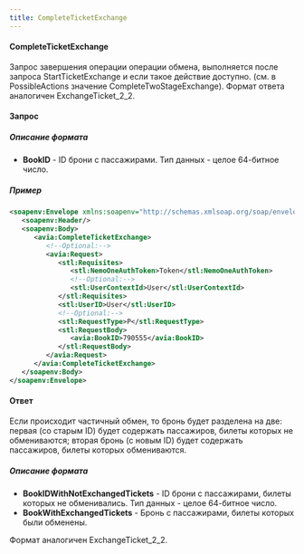 ```yaml
---
title: CompleteTicketExchange
---
```


#### CompleteTicketExchange
Запрос завершения операции операции обмена, выполняется после запроса StartTicketExchange и если такое действие доступно. (см. в PossibleActions значение CompleteTwoStageExchange). Формат ответа аналогичен ExchangeTicket_2_2.

#### Запрос

##### Описание формата

-   **BookID** - ID брони с пассажирами. Тип данных - целое 64-битное число.

##### Пример

```xml
<soapenv:Envelope xmlns:soapenv="http://schemas.xmlsoap.org/soap/envelope/" xmlns:avia="http://nemo-ibe.com/Avia" xmlns:stl="http://nemo-ibe.com/STL">
   <soapenv:Header/>
   <soapenv:Body>
      <avia:CompleteTicketExchange>
         <!--Optional:-->
         <avia:Request>
            <stl:Requisites>
               <stl:NemoOneAuthToken>Token</stl:NemoOneAuthToken>
               <!--Optional:-->
               <stl:UserContextId>User</stl:UserContextId>
            </stl:Requisites>
            <stl:UserID>User</stl:UserID>
            <!--Optional:-->
            <stl:RequestType>P</stl:RequestType>
            <stl:RequestBody>
               <avia:BookID>790555</avia:BookID>
            </stl:RequestBody>
         </avia:Request>
      </avia:CompleteTicketExchange>
   </soapenv:Body>
</soapenv:Envelope>
```

#### Ответ
Если происходит частичный обмен, то бронь будет разделена на две: первая (со старым ID) будет содержать пассажиров, билеты которых не обмениваются; вторая бронь (с новым ID) будет содержать пассажиров, билеты которых обмениваются.

##### Описание формата

-   **BookIDWithNotExchangedTickets** - ID брони с пассажирами, билеты которых не обменивались. Тип данных - целое 64-битное число.
-   **BookWithExchangedTickets** - Бронь с пассажирами, билеты которых были обменены.

Формат аналогичен ExchangeTicket_2_2. 